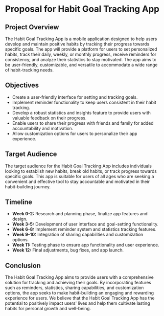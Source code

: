 # Proposal for Habit Goal Tracking App

## Project Overview
The Habit Goal Tracking App is a mobile application designed to help users develop and maintain positive habits by tracking their progress towards specific goals. The app will provide a platform for users to set personalized habits, track their daily, weekly, or monthly progress, receive reminders for consistency, and analyze their statistics to stay motivated. The app aims to be user-friendly, customizable, and versatile to accommodate a wide range of habit-tracking needs.

## Objectives
- Create a user-friendly interface for setting and tracking goals.
- Implement reminder functionality to keep users consistent in their habit tracking.
- Develop a robust statistics and insights feature to provide users with valuable feedback on their progress.
- Enable users to share their progress with friends and family for added accountability and motivation.
- Allow customization options for users to personalize their app experience.

## Target Audience
The target audience for the Habit Goal Tracking App includes individuals looking to establish new habits, break old habits, or track progress towards specific goals. This app is suitable for users of all ages who are seeking a convenient and effective tool to stay accountable and motivated in their habit-building journey.

## Timeline
- **Week 0-2:** Research and planning phase, finalize app features and design.
- **Week 3-5:** Development of user interface and goal-setting functionality.
- **Week 6-8:** Implement reminder system and statistics tracking features.
- **Week 9-10:** Integration of sharing capabilities and customization options.
- **Week 11:** Testing phase to ensure app functionality and user experience.
- **Week 12:** Final adjustments, bug fixes, and app launch.

## Conclusion
The Habit Goal Tracking App aims to provide users with a comprehensive solution for tracking and achieving their goals. By incorporating features such as reminders, statistics, sharing capabilities, and customization options, the app seeks to make habit-building an engaging and rewarding experience for users. We believe that the Habit Goal Tracking App has the potential to positively impact users' lives and help them cultivate lasting habits for personal growth and well-being.
